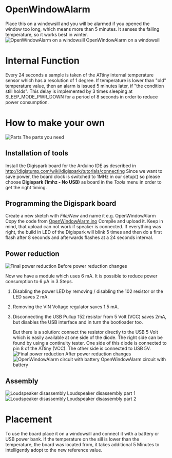 # OpenWindowAlarm
Place this on a windowsill and you will be alarmed if you opened the window too long, which means more than 5 minutes.
It senses the falling temperature, so it works best in winter.
![OpenWindowAlarm on a windowsill](https://github.com/ArminJo/Arduino-OpenWindowAlarm/blob/master/pictures/OpenWindowAlarm.jpg)
OpenWindowAlarm on a windowsill

# Internal Function
Every 24 seconds a sample is taken of the ATtiny internal temperature sensor which has a resolution of 1 degree.
If temperature is lower than "old" temperature value, then an alarm is issued 5 minutes later, if "the condition still holds".
This delay is implemented by 3 times sleeping at SLEEP_MODE_PWR_DOWN for a period of 8 seconds in order to reduce power consumption.

# How to make your own
![Parts](https://github.com/ArminJo/Arduino-OpenWindowAlarm/blob/master/pictures/Parts.jpg)
The parts you need

## Installation of tools
Install the Digispark board for the Arduino IDE as described in http://digistump.com/wiki/digispark/tutorials/connecting
Since we want to save power, the board clock is switched to 1MHz in our setup() so please choose **Digispark (1mhz - No USB)** 
as board in the *Tools* menu in order to get the right timing.

## Programming the Digispark board
Create a new sketch with *File/New* and name it e.g. OpenWindowAlarm
Copy the code from [OpenWindowAlarm.ino](https://github.com/ArminJo/Arduino-OpenWindowAlarm/blob/master/OpenWindowAlarm.ino)
Compile and upload it. Keep in mind, that upload can not work if speaker is connected.
If everything was right, the build in LED of the Digispark will blink 5 times and then do a first flash after 8 seconds and afterwards flashes at a 24 seconds interval.

## Power reduction
![Final power reduction](https://github.com/ArminJo/Arduino-OpenWindowAlarm/blob/master/pictures/Digispark.jpg)
Before power reduction changes

Now we have a module which uses 6 mA. It is possible to reduce power consumption to 6 µA in 3 Steps.
1. Disabling the power LED by removing / disabling the 102 resistor or the LED saves 2 mA.
2. Removing the VIN Voltage regulator saves 1.5 mA.
3. Disconnecting the USB Pullup 152 resistor from 5 Volt (VCC) saves 2mA, but disables the USB interface and in turn the bootloader too.

   But there is a solution: connect the resistor directly to the USB 5 Volt which is easily available at one side of the diode. 
   The right side can be found by using a continuity tester. One side of this diode is connected to pin 8 of the ATtiny (VCC).
   The other side is connected to USB 5V.
![Final power reduction](https://github.com/ArminJo/Arduino-OpenWindowAlarm/blob/master/pictures/Final-Version-Detail.jpg)
After power reduction changes
![OpenWindowAlarm circuit with battery](https://github.com/ArminJo/Arduino-OpenWindowAlarm/blob/master/pictures/OpenWindowAlarm1.jpg)
OpenWindowAlarm circuit with battery

## Assembly
![Loudspeaker disassembly](https://github.com/ArminJo/Arduino-OpenWindowAlarm/blob/master/pictures/Loudspeaker1.jpg)
Loudspeaker disassembly part 1
![Loudspeaker disassembly](https://github.com/ArminJo/Arduino-OpenWindowAlarm/blob/master/pictures/Loudspeaker2.jpg)
Loudspeaker disassembly part 2

# Placement
To use the board place it on a windowsill and connect it with a battery or USB power bank.
If the temperature on the sill is lower than the temperature, the board was located from,
it takes additional 5 Minutes to intelligently adopt to the new reference value.

